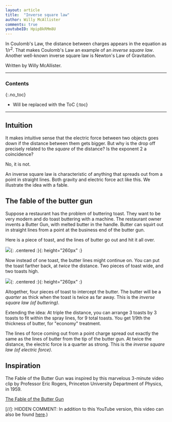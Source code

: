```yaml
---
layout: article
title:  "Inverse square law"
author: Willy McAllister
comments: true
youtubeID: HpipBkRMm8U
---
```


In Coulomb's Law, the distance between charges appears in the equation as $1/r^2$. That makes Coulomb's Law an example of an *inverse square law*. Another well-known inverse square law is Newton's Law of Gravitation.  

Written by Willy McAllister.

----

### Contents
{:.no_toc}

* Will be replaced with the ToC
{:toc}

----

## Intuition

It makes intuitive sense that the electric force between two objects goes down if the distance between them gets bigger. But why is the drop off precisely related to the *square* of the distance? Is the exponent $2$ a coincidence?

No, it is not. 

An inverse square law is characteristic of anything that spreads out from a point in straight lines. Both gravity and electric force act like this. We illustrate the idea with a fable.

## The fable of the butter gun

Suppose a restaurant has the problem of buttering toast. They want to be very modern and do toast buttering with a machine. The restaurant owner invents a Butter Gun, with melted butter in the handle. Butter can squirt out in straight lines from a point at the business end of the butter gun. 

Here is a piece of toast, and the lines of butter go out and hit it all over. 

![](https://ka-perseus-images.s3.amazonaws.com/93ab73645fabee343755051c8bd50eb659623df3.svg){: .centered :}{: height="260px" :}

Now instead of one toast, the butter lines might continue on. You can put the toast farther back, at *twice* the distance. Two pieces of toast wide, and two toasts high. 

![](https://ka-perseus-images.s3.amazonaws.com/b9285c665b814cd7448073409084e2a1e1de15f5.svg){: .centered :}{: height="260px" :}

Altogether, four pieces of toast to intercept the butter. The butter will be a *quarter* as thick when the toast is twice as far away. This is the *inverse square law (of buttering)*. 

Extending the idea: At triple the distance, you can arrange $3$ toasts by $3$ toasts to fit within the spray lines, for $9$ total toasts. You get $1/9$th the thickness of butter, for "economy" treatment. 

The lines of force coming out from a point charge spread out exactly the same as the lines of butter from the tip of the butter gun. At twice the distance, the electric force is a quarter as strong. This is the *inverse square law (of electric force)*.

## Inspiration

The Fable of the Butter Gun was inspired by this marvelous 3-minute video clip by Professor Eric Rogers, Princeton University Department of Physics, in 1959.  

<a href="https://www.youtube.com/embed/HpipBkRMm8U?start=101&amp;end=179&amp;rel=0">The Fable of the Butter Gun</a>

[//]: HIDDEN COMMENT: In addition to this YouTube version, this video can also be found [here](https://archive.org/details/coulombs_law/v2).)
